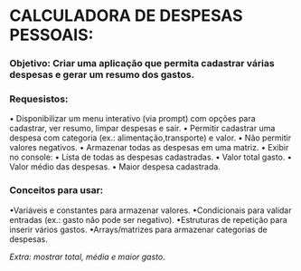 # CALCULADORA DE DESPESAS PESSOAIS:
### Objetivo:  Criar uma aplicação que permita cadastrar várias despesas e gerar um resumo dos gastos.

### Requesistos:
• Disponibilizar um menu interativo (via prompt) com opções para
cadastrar, ver resumo, limpar despesas e sair.
• Permitir cadastrar uma despesa com categoria (ex.: alimentação,transporte) 
e valor.
• Não permitir valores negativos.
• Armazenar todas as despesas em uma matriz.
• Exibir no console:
    • Lista de todas as despesas cadastradas.
    • Valor total gasto.
    • Valor médio das despesas.
    • Maior despesa cadastrada.

### Conceitos para usar: 
•Variáveis e constantes para armazenar valores.
•Condicionais para validar entradas (ex.: gasto não pode ser negativo).
•Estruturas de repetição para inserir vários gastos.
•Arrays/matrizes para armazenar categorias de despesas.

*Extra: mostrar total, média e maior gasto.*
